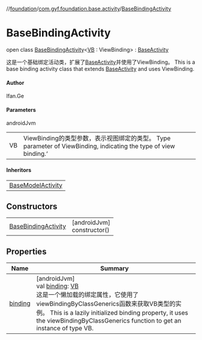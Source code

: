 //[foundation](../../../index.md)/[com.gyf.foundation.base.activity](../index.md)/[BaseBindingActivity](index.md)

# BaseBindingActivity

open class [BaseBindingActivity](index.md)&lt;[VB](index.md) : ViewBinding&gt; : [BaseActivity](../-base-activity/index.md)

这是一个基础绑定活动类，扩展了[BaseActivity](../-base-activity/index.md)并使用了ViewBinding。 This is a base binding activity class that extends [BaseActivity](../-base-activity/index.md) and uses ViewBinding.

#### Author

Ifan.Ge

#### Parameters

androidJvm

| | |
|---|---|
| VB | ViewBinding的类型参数，表示视图绑定的类型。     Type parameter of ViewBinding, indicating the type of view binding.‘ |

#### Inheritors

| |
|---|
| [BaseModelActivity](../-base-model-activity/index.md) |

## Constructors

| | |
|---|---|
| [BaseBindingActivity](-base-binding-activity.md) | [androidJvm]<br>constructor() |

## Properties

| Name | Summary |
|---|---|
| [binding](binding.md) | [androidJvm]<br>val [binding](binding.md): [VB](index.md)<br>这是一个懒加载的绑定属性，它使用了viewBindingByClassGenerics函数来获取VB类型的实例。 This is a lazily initialized binding property, it uses the viewBindingByClassGenerics function to get an instance of type VB. |